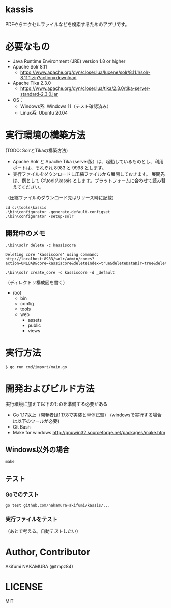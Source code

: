 # kassis

PDFやらエクセルファイルなどを検索するためのアプリです。

# 必要なもの

- Java Runtime Environment (JRE) version 1.8 or higher
- Apache Solr 8.11
  - https://www.apache.org/dyn/closer.lua/lucene/solr/8.11.1/solr-8.11.1.zip?action=download
- Apache Tika 2.3.0
  - https://www.apache.org/dyn/closer.lua/tika/2.3.0/tika-server-standard-2.3.0.jar
- OS：
  - Windows系: Windows 11（テスト確認済み）
  - Linux系: Ubuntu 20.04

# 実行環境の構築方法 

(TODO: SolrとTikaの構築方法)

- Apache Solr と Apache Tika (server版）は、起動しているものとし、利用ポートは、それぞれ 8983 と 9998 とします。
- 実行ファイルをダウンロードし圧縮ファイルから展開しておきます。 展開先は、例として C:\tools\kassis とします。プラットフォームに合わせて読み替えてください。

（圧縮ファイルのダウンロード先はリリース時に記載）

```shell
cd c:\tools\kassis
.\bin\configurator -generate-default-configset
.\bin\configurator -setup-solr
```

## 開発中のメモ
```shell
.\bin\solr delete -c kassiscore

Deleting core 'kassiscore' using command:
http://localhost:8983/solr/admin/cores?action=UNLOAD&core=kassiscore&deleteIndex=true&deleteDataDir=true&deleteInstanceDir=true

.\bin\solr create_core -c kassiscore -d _default
```

（ディレクトリ構成図を書く）
- root
  - bin
  - config
  - tools
  - web
    - assets
    - public
    - views

# 実行方法

```
$ go run cmd/import/main.go
```

# 開発およびビルド方法

実行環境に加えて以下のものを準備する必要がある

- Go 1.17以上（開発者は1.17.8で実装と単体試験）
  (windowsで実行する場合は以下のツールが必要)
- Git Bash
- Make for windows
http://gnuwin32.sourceforge.net/packages/make.htm

## Windows以外の場合

```
make  
```

## テスト

### Goでのテスト
```
go test github.com/nakamura-akifumi/kassis/...
```

### 実行ファイルをテスト

（あとで考える。自動テストしたい）

# Author, Contributor

Akifumi NAKAMURA (@tmpz84)

# LICENSE

MIT
